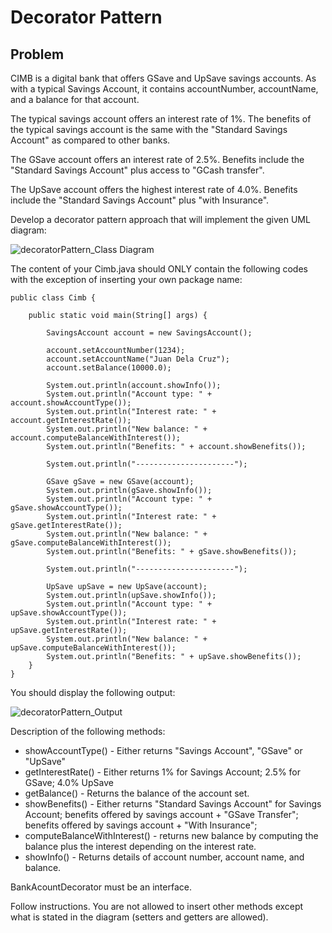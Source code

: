 # Decorator Pattern
## Problem

CIMB is a digital bank that offers GSave and UpSave savings accounts.   As with a typical Savings Account, it contains accountNumber, accountName, and a balance for that account.

The typical savings account offers an interest rate of 1%.
The benefits of the typical savings account is the same with the "Standard Savings Account" as compared to other banks.

The GSave account offers an interest rate of 2.5%.
Benefits include the "Standard Savings Account" plus access to "GCash transfer".

The UpSave account offers the highest interest rate of 4.0%.
Benefits include the "Standard Savings Account" plus "with Insurance".


Develop a decorator pattern approach that will implement the given UML diagram:

![decoratorPattern_Class Diagram](https://github.com/JEAtole/Design-Patterns/assets/126703958/bbe63ed9-84c5-428c-91f3-4e4f3f375698)

The content of your Cimb.java should ONLY contain the following codes with the exception of inserting your own package name:

    public class Cimb {
    
    	public static void main(String[] args) {
    		
    		SavingsAccount account = new SavingsAccount();
    		
    		account.setAccountNumber(1234);
    		account.setAccountName("Juan Dela Cruz");
    		account.setBalance(10000.0);
    		
    		System.out.println(account.showInfo());
    		System.out.println("Account type: " + account.showAccountType());
    		System.out.println("Interest rate: " + account.getInterestRate());
    		System.out.println("New balance: " + account.computeBalanceWithInterest());
    		System.out.println("Benefits: " + account.showBenefits());
    		
    		System.out.println("----------------------");
    		
    		GSave gSave = new GSave(account);
    		System.out.println(gSave.showInfo());
    		System.out.println("Account type: " + gSave.showAccountType());
    		System.out.println("Interest rate: " + gSave.getInterestRate());
    		System.out.println("New balance: " + gSave.computeBalanceWithInterest());
    		System.out.println("Benefits: " + gSave.showBenefits());
    		
    		System.out.println("----------------------");
    		
    		UpSave upSave = new UpSave(account);
    		System.out.println(upSave.showInfo());
    		System.out.println("Account type: " + upSave.showAccountType());
    		System.out.println("Interest rate: " + upSave.getInterestRate());
    		System.out.println("New balance: " + upSave.computeBalanceWithInterest());
    		System.out.println("Benefits: " + upSave.showBenefits());
    	}
    }

You should display the following output:

![decoratorPattern_Output](https://github.com/JEAtole/Design-Patterns/assets/126703958/5dc270c8-2eb8-401c-9ebc-178dfbf3338f)

Description of the following methods:

- showAccountType() - Either returns "Savings Account", "GSave" or "UpSave"
- getInterestRate() - Either returns 1% for Savings Account; 2.5% for GSave; 4.0% UpSave
- getBalance() - Returns the balance of the account set.
- showBenefits() - Either returns "Standard Savings Account" for Savings Account; benefits offered by savings account + "GSave Transfer"; benefits offered by savings account + "With Insurance";
- computeBalanceWithInterest() - returns new balance by computing the balance plus the interest depending on the interest rate.
- showInfo() - Returns details of account number, account name, and balance.

BankAcountDecorator must be an interface.

Follow instructions.  You are not allowed to insert other methods except what is stated in the diagram (setters and getters are allowed).

